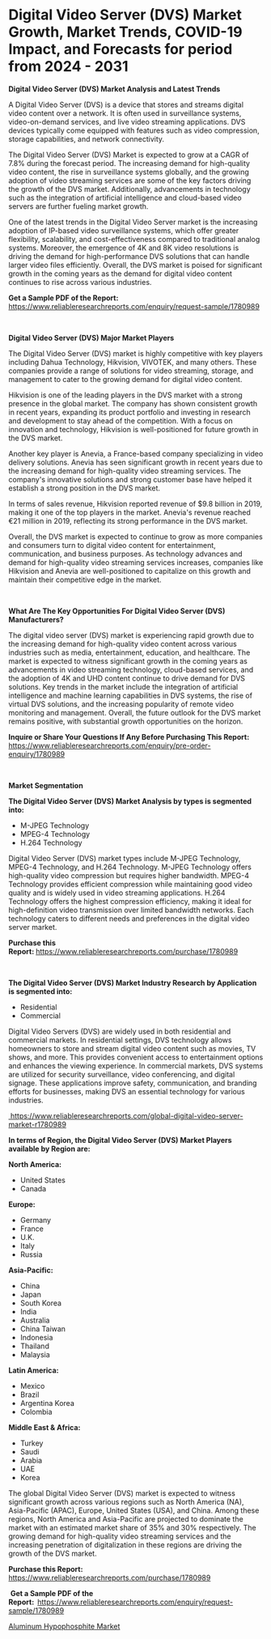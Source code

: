 <p><h1>Digital Video Server (DVS) Market Growth, Market Trends, COVID-19 Impact, and Forecasts for period from 2024 - 2031</h1></p><p><strong>Digital Video Server (DVS) Market Analysis and Latest Trends</strong></p>
<p><p>A Digital Video Server (DVS) is a device that stores and streams digital video content over a network. It is often used in surveillance systems, video-on-demand services, and live video streaming applications. DVS devices typically come equipped with features such as video compression, storage capabilities, and network connectivity.</p><p>The Digital Video Server (DVS) Market is expected to grow at a CAGR of 7.8% during the forecast period. The increasing demand for high-quality video content, the rise in surveillance systems globally, and the growing adoption of video streaming services are some of the key factors driving the growth of the DVS market. Additionally, advancements in technology such as the integration of artificial intelligence and cloud-based video servers are further fueling market growth.</p><p>One of the latest trends in the Digital Video Server market is the increasing adoption of IP-based video surveillance systems, which offer greater flexibility, scalability, and cost-effectiveness compared to traditional analog systems. Moreover, the emergence of 4K and 8K video resolutions is driving the demand for high-performance DVS solutions that can handle larger video files efficiently. Overall, the DVS market is poised for significant growth in the coming years as the demand for digital video content continues to rise across various industries.</p></p>
<p><strong>Get a Sample PDF of the Report:&nbsp;</strong> <a href="https://www.reliableresearchreports.com/enquiry/request-sample/1780989">https://www.reliableresearchreports.com/enquiry/request-sample/1780989</a></p>
<p>&nbsp;</p>
<p><strong>Digital Video Server (DVS) Major Market Players</strong></p>
<p><p>The Digital Video Server (DVS) market is highly competitive with key players including Dahua Technology, Hikvision, VIVOTEK, and many others. These companies provide a range of solutions for video streaming, storage, and management to cater to the growing demand for digital video content.</p><p>Hikvision is one of the leading players in the DVS market with a strong presence in the global market. The company has shown consistent growth in recent years, expanding its product portfolio and investing in research and development to stay ahead of the competition. With a focus on innovation and technology, Hikvision is well-positioned for future growth in the DVS market.</p><p>Another key player is Anevia, a France-based company specializing in video delivery solutions. Anevia has seen significant growth in recent years due to the increasing demand for high-quality video streaming services. The company's innovative solutions and strong customer base have helped it establish a strong position in the DVS market.</p><p>In terms of sales revenue, Hikvision reported revenue of $9.8 billion in 2019, making it one of the top players in the market. Anevia's revenue reached €21 million in 2019, reflecting its strong performance in the DVS market.</p><p>Overall, the DVS market is expected to continue to grow as more companies and consumers turn to digital video content for entertainment, communication, and business purposes. As technology advances and demand for high-quality video streaming services increases, companies like Hikvision and Anevia are well-positioned to capitalize on this growth and maintain their competitive edge in the market.</p></p>
<p>&nbsp;</p>
<p><strong>What Are The Key Opportunities For Digital Video Server (DVS) Manufacturers?</strong></p>
<p><p>The digital video server (DVS) market is experiencing rapid growth due to the increasing demand for high-quality video content across various industries such as media, entertainment, education, and healthcare. The market is expected to witness significant growth in the coming years as advancements in video streaming technology, cloud-based services, and the adoption of 4K and UHD content continue to drive demand for DVS solutions. Key trends in the market include the integration of artificial intelligence and machine learning capabilities in DVS systems, the rise of virtual DVS solutions, and the increasing popularity of remote video monitoring and management. Overall, the future outlook for the DVS market remains positive, with substantial growth opportunities on the horizon.</p></p>
<p><strong>Inquire or Share Your Questions If Any Before Purchasing This Report:</strong> <a href="https://www.reliableresearchreports.com/enquiry/pre-order-enquiry/1780989">https://www.reliableresearchreports.com/enquiry/pre-order-enquiry/1780989</a></p>
<p>&nbsp;</p>
<p><strong>Market Segmentation</strong></p>
<p><strong>The Digital Video Server (DVS) Market Analysis by types is segmented into:</strong></p>
<p><ul><li>M-JPEG Technology</li><li>MPEG-4 Technology</li><li>H.264 Technology</li></ul></p>
<p><p>Digital Video Server (DVS) market types include M-JPEG Technology, MPEG-4 Technology, and H.264 Technology. M-JPEG Technology offers high-quality video compression but requires higher bandwidth. MPEG-4 Technology provides efficient compression while maintaining good video quality and is widely used in video streaming applications. H.264 Technology offers the highest compression efficiency, making it ideal for high-definition video transmission over limited bandwidth networks. Each technology caters to different needs and preferences in the digital video server market.</p></p>
<p><strong>Purchase this Report:&nbsp;</strong><a href="https://www.reliableresearchreports.com/purchase/1780989">https://www.reliableresearchreports.com/purchase/1780989</a></p>
<p>&nbsp;</p>
<p><strong>The Digital Video Server (DVS) Market Industry Research by Application is segmented into:</strong></p>
<p><ul><li>Residential</li><li>Commercial</li></ul></p>
<p><p>Digital Video Servers (DVS) are widely used in both residential and commercial markets. In residential settings, DVS technology allows homeowners to store and stream digital video content such as movies, TV shows, and more. This provides convenient access to entertainment options and enhances the viewing experience. In commercial markets, DVS systems are utilized for security surveillance, video conferencing, and digital signage. These applications improve safety, communication, and branding efforts for businesses, making DVS an essential technology for various industries.</p></p>
<p><a href="https://www.reliableresearchreports.com/global-digital-video-server-market-r1780989">&nbsp;https://www.reliableresearchreports.com/global-digital-video-server-market-r1780989</a></p>
<p><strong>In terms of Region, the Digital Video Server (DVS) Market Players available by Region are:</strong></p>
<p>
    <p> <strong> North America: </strong>
        <ul>
            <li>United States</li>
            <li>Canada</li>
        </ul>
        </p> 
    <p> <strong> Europe: </strong>
        <ul>
            <li>Germany</li>
            <li>France</li>
            <li>U.K.</li>
            <li>Italy</li>
            <li>Russia</li>
        </ul>
        </p> 
    <p> <strong> Asia-Pacific: </strong>
        <ul>
            <li>China</li>
            <li>Japan</li>
            <li>South Korea</li>
            <li>India</li>
            <li>Australia</li>
            <li>China Taiwan</li>
            <li>Indonesia</li>
            <li>Thailand</li>
            <li>Malaysia</li>
        </ul>
        </p> 
    <p> <strong> Latin America: </strong>
        <ul>
            <li>Mexico</li>
            <li>Brazil</li>
            <li>Argentina Korea</li>
            <li>Colombia</li>
        </ul>
        </p> 
    <p> <strong> Middle East & Africa: </strong>
        <ul>
            <li>Turkey</li>
            <li>Saudi</li>
            <li>Arabia</li>
            <li>UAE</li>
            <li>Korea</li>
        </ul>
    </p>
    </p>
<p><p>The global Digital Video Server (DVS) market is expected to witness significant growth across various regions such as North America (NA), Asia-Pacific (APAC), Europe, United States (USA), and China. Among these regions, North America and Asia-Pacific are projected to dominate the market with an estimated market share of 35% and 30% respectively. The growing demand for high-quality video streaming services and the increasing penetration of digitalization in these regions are driving the growth of the DVS market.</p></p>
<p><strong>Purchase this Report: </strong><a href="https://www.reliableresearchreports.com/purchase/1780989">https://www.reliableresearchreports.com/purchase/1780989</a></p>
<p>&nbsp;<strong>Get a Sample PDF of the Report:&nbsp;&nbsp;</strong><a href="https://www.reliableresearchreports.com/enquiry/request-sample/1780989">https://www.reliableresearchreports.com/enquiry/request-sample/1780989</a></p>
<p><strong></strong></p>
<p><p><a href="https://zircon-bluebell-299.notion.site/Global-Aluminum-Hypophosphite-Market-by-Types-Applications-and-Major-Players-with-Regional-Growth-e62d6cd13fe5462faab28bd1c8a9c058">Aluminum Hypophosphite Market</a></p></p>